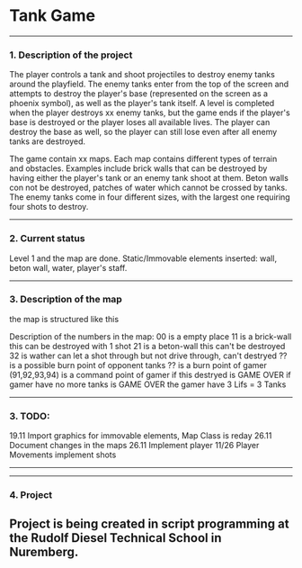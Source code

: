 # Tank Game 
---
### 1. Description of the project
The player controls a tank and shoot projectiles to destroy enemy tanks around the playfield. The enemy tanks enter from the top of the screen and attempts to destroy the player's base (represented on the screen as a phoenix symbol), as well as the player's tank itself. A level is completed when the player destroys xx enemy tanks, but the game ends if the player's base is destroyed or the player loses all available lives. The player can destroy the base as well, so the player can still lose even after all enemy tanks are destroyed.

The game contain xx maps. Each map contains different types of terrain and obstacles. Examples include brick walls that can be destroyed by having either the player's tank or an enemy tank shoot at them. Beton walls con not be destroyed, patches of water which cannot be crossed by tanks. The enemy tanks come in four different sizes, with the largest one requiring four shots to destroy.

---
### 2. Current status

Level 1 and the map are done.
Static/Immovable elements inserted: wall, beton wall, water, player's staff.
        
---
### 3. Description of the map 
the map is structured like this

Description of the numbers in the map:
        00              is a empty place
        11              is a brick-wall this can be destroyed with 1 shot
        21              is a beton-wall this can't be destroyed
        32              is wather can let a shot through but not drive through, can't destryed
        ??              is a possible burn point of opponent tanks
        ??              is a burn point of gamer 
        (91,92,93,94)   is a command point of gamer 
                        if this destryed is GAME OVER
                        if gamer have no more tanks is GAME OVER
                        the gamer have 3 Lifs = 3 Tanks
***


### 3. TODO: 
19.11 Import graphics for immovable elements, Map Class is reday 
26.11 Document changes in the maps
26.11 Implement player
11/26 Player Movements
implement shots

---
---
### 4. Project 
Project is being created in script programming at the Rudolf Diesel Technical School in Nuremberg.
---



